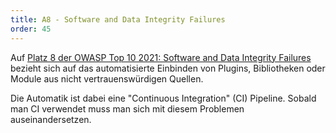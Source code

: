 ```yaml
---
title: A8 - Software and Data Integrity Failures
order: 45
---
```


Auf [Platz 8 der OWASP Top 10 2021: Software and Data Integrity Failures](https://owasp.org/Top10/A08_2021-Software_and_Data_Integrity_Failures/) bezieht sich auf das automatisierte Einbinden von Plugins, Bibliotheken oder Module aus nicht vertrauenswürdigen Quellen.

Die Automatik ist dabei eine "Continuous Integration" (CI) Pipeline.
Sobald man CI verwendet muss man sich mit diesem Problemen auseinandersetzen.
